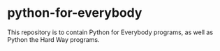 # python-for-everybody
This repository is to contain Python for Everybody programs,
as well as Python the Hard Way programs.
